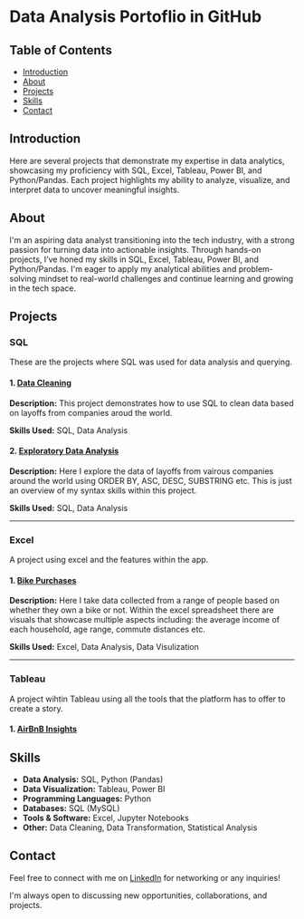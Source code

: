 # Data Analysis Portoflio in GitHub

## Table of Contents

- [Introduction](#introduction)
- [About](#about)
- [Projects](#projects)
- [Skills](#skills)
- [Contact](#contact)

## Introduction

Here are several projects that demonstrate my expertise in data analytics, showcasing my proficiency with SQL, Excel, Tableau, Power BI, and Python/Pandas. Each project highlights my ability to analyze, visualize, and interpret data to uncover meaningful insights.

## About 

I'm an aspiring data analyst transitioning into the tech industry, with a strong passion for turning data into actionable insights. Through hands-on projects, I’ve honed my skills in SQL, Excel, Tableau, Power BI, and Python/Pandas. I'm eager to apply my analytical abilities and problem-solving mindset to real-world challenges and continue learning and growing in the tech space.

## Projects 

### SQL 
These are the projects where SQL was used for data analysis and querying.


#### 1. [Data Cleaning](https://github.com/taylerchambers/Data-Analyst-Portfolio-Projects/blob/a43d6d9e2b1155c9d25798ce6fe0dfb9789fd2bb/Data%20Cleaning%20Project%20(1).sql)
**Description:**
This project demonstrates how to use SQL to clean data based on layoffs from companies aroud the world.

**Skills Used:** SQL, Data Analysis

#### 2. [Exploratory Data Analysis](https://github.com/taylerchambers/Data-Analyst-Portfolio-Projects/blob/0369bb70608b99e519e46c2373a96345c02ced71/Exploratory%20Data%20Analysis.sql)
**Description:**
Here I explore the data of layoffs from vairous companies around the world using ORDER BY, ASC, DESC, SUBSTRING etc. This is just an overview of my syntax skills within this project.

**Skills Used:** SQL, Data Analysis

---

### Excel 
A project using excel and the features within the app. 


#### 1. [Bike Purchases](https://github.com/taylerchambers/Data-Analyst-Portfolio-Projects/blob/8a081061102a0d91fad2e651040caa15f2c6702f/Excel%20Project%20(Bike%20Purchases).xlsx)
**Description:** 
Here I take data collected from a range of people based on whether they own a bike or not. Within the excel spreadsheet there are visuals that showcase multiple aspects including: the average income of each household, age range, commute distances etc. 

**Skills Used:** Excel, Data Analysis, Data Visulization 

---

### Tableau
A project wihtin Tableau using all the tools that the platform has to offer to create a story.


#### 1. [AirBnB Insights]()

## Skills

- **Data Analysis:** SQL, Python (Pandas)
- **Data Visualization:** Tableau, Power BI
- **Programming Languages:** Python
- **Databases:** SQL (MySQL)
- **Tools & Software:** Excel, Jupyter Notebooks
- **Other:** Data Cleaning, Data Transformation, Statistical Analysis

## Contact 

Feel free to connect with me on [LinkedIn](https://www.linkedin.com/in/taylerchambers/) for networking or any inquiries!

I'm always open to discussing new opportunities, collaborations, and projects.
